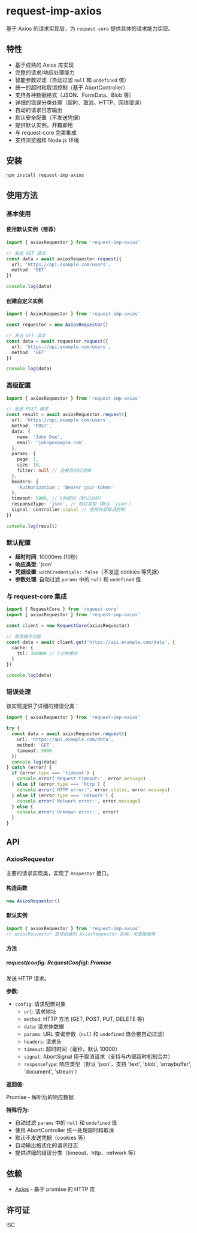 # request-imp-axios

基于 Axios 的请求实现层，为 `request-core` 提供具体的请求能力实现。

## 特性

- 基于成熟的 Axios 库实现
- 完整的请求/响应处理能力
- 智能参数过滤（自动过滤 `null` 和 `undefined` 值）
- 统一的超时和取消控制（基于 AbortController）
- 支持各种数据格式（JSON、FormData、Blob 等）
- 详细的错误分类处理（超时、取消、HTTP、网络错误）
- 自动的请求日志输出
- 默认安全配置（不发送凭据）
- 提供默认实例，开箱即用
- 与 request-core 完美集成
- 支持浏览器和 Node.js 环境

## 安装

```bash
npm install request-imp-axios
```

## 使用方法

### 基本使用

#### 使用默认实例（推荐）

```typescript
import { axiosRequestor } from 'request-imp-axios'

// 发送 GET 请求
const data = await axiosRequestor.request({
  url: 'https://api.example.com/users',
  method: 'GET'
})

console.log(data)
```

#### 创建自定义实例

```typescript
import { AxiosRequestor } from 'request-imp-axios'

const requestor = new AxiosRequestor()

// 发送 GET 请求
const data = await requestor.request({
  url: 'https://api.example.com/users',
  method: 'GET'
})

console.log(data)
```

### 高级配置

```typescript
import { axiosRequestor } from 'request-imp-axios'

// 发送 POST 请求
const result = await axiosRequestor.request({
  url: 'https://api.example.com/users',
  method: 'POST',
  data: {
    name: 'John Doe',
    email: 'john@example.com'
  },
  params: {
    page: 1,
    size: 10,
    filter: null // 会被自动过滤掉
  },
  headers: {
    'Authorization': 'Bearer your-token'
  },
  timeout: 5000, // 5秒超时（默认10秒）
  responseType: 'json', // 响应类型（默认 'json'）
  signal: controller.signal // 支持外部取消控制
})

console.log(result)
```

### 默认配置

- **超时时间**: 10000ms (10秒)
- **响应类型**: 'json'
- **凭据设置**: `withCredentials: false`（不发送 cookies 等凭据）
- **参数处理**: 自动过滤 `params` 中的 `null` 和 `undefined` 值

### 与 request-core 集成

```typescript
import { RequestCore } from 'request-core'
import { axiosRequestor } from 'request-imp-axios'

const client = new RequestCore(axiosRequestor)

// 使用缓存功能
const data = await client.get('https://api.example.com/data', {
  cache: {
    ttl: 300000 // 5分钟缓存
  }
})

console.log(data)
```

### 错误处理

该实现提供了详细的错误分类：

```typescript
import { axiosRequestor } from 'request-imp-axios'

try {
  const data = await axiosRequestor.request({
    url: 'https://api.example.com/data',
    method: 'GET',
    timeout: 5000
  })
  console.log(data)
} catch (error) {
  if (error.type === 'timeout') {
    console.error('Request timeout:', error.message)
  } else if (error.type === 'http') {
    console.error('HTTP error:', error.status, error.message)
  } else if (error.type === 'network') {
    console.error('Network error:', error.message)
  } else {
    console.error('Unknown error:', error)
  }
}
```

## API

### AxiosRequestor

主要的请求实现类，实现了 `Requestor` 接口。

#### 构造函数

```typescript
new AxiosRequestor()
```

#### 默认实例

```typescript
import { axiosRequestor } from 'request-imp-axios'
// axiosRequestor 是预创建的 AxiosRequestor 实例，可直接使用
```

#### 方法

##### request<T>(config: RequestConfig): Promise<T>

发送 HTTP 请求。

**参数:**

- `config`: 请求配置对象
  - `url`: 请求地址
  - `method`: HTTP 方法 (GET, POST, PUT, DELETE 等)
  - `data`: 请求体数据
  - `params`: URL 查询参数（`null` 和 `undefined` 值会被自动过滤）
  - `headers`: 请求头
  - `timeout`: 超时时间（毫秒，默认 10000）
  - `signal`: AbortSignal 用于取消请求（支持与内部超时机制合并）
  - `responseType`: 响应类型（默认 'json'，支持 'text', 'blob', 'arraybuffer', 'document', 'stream'）

**返回值:**

Promise<T> - 解析后的响应数据

**特殊行为:**

- 自动过滤 `params` 中的 `null` 和 `undefined` 值
- 使用 AbortController 统一处理超时和取消
- 默认不发送凭据（cookies 等）
- 自动输出格式化的请求日志
- 提供详细的错误分类（timeout、http、network 等）

## 依赖

- [Axios](https://axios-http.com/) - 基于 promise 的 HTTP 库

## 许可证

ISC